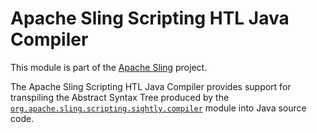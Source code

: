 # Apache Sling Scripting HTL Java Compiler

This module is part of the [Apache Sling](https://sling.apache.org) project.

The Apache Sling Scripting HTL Java Compiler provides support for transpiling the Abstract Syntax Tree produced by the
[`org.apache.sling.scripting.sightly.compiler`](https://github.com/apache/sling-org-apache-sling-scripting-sightly-compiler) module into Java source code.
